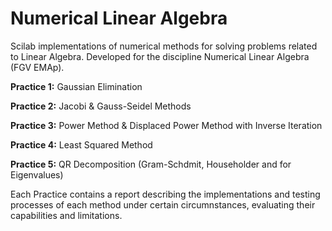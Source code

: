 # Numerical Linear Algebra

Scilab implementations of numerical methods for solving problems related to Linear Algebra. Developed for the discipline Numerical Linear Algebra (FGV EMAp).

**Practice 1:** Gaussian Elimination

**Practice 2:** Jacobi & Gauss-Seidel Methods

**Practice 3:** Power Method & Displaced Power Method with Inverse Iteration

**Practice 4:** Least Squared Method

**Practice 5:** QR Decomposition (Gram-Schdmit, Householder and for Eigenvalues)

Each Practice contains a report describing the implementations and testing processes of each method under certain circumnstances, evaluating their capabilities and limitations.
